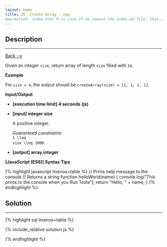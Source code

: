 ```yaml
---
layout: home
title: 35. Create Array - cpp
#permalink: index.html # in case of we remove the index.md file, this doc will be the index page
---
```


<div class="row">
<div class="columnStmt" markdown="1">

## Description

---

[Back --> ](../README.md)

Given an integer <code>size</code>, return array of length <code>size</code> filled with <code>1</code>s.

**Example**

For <code>size = 4</code>, the output should be
<code>createArray(size) = [1, 1, 1, 1]</code>.

**Input/Output**

- **[execution time limit] 4 seconds (js)**

- **[input] integer size**

  A positive integer.

  _Guaranteed constraints:_<br>
  <code type='math/tex'>1 \leq size \leq 1000</code>.

- **[output] array.integer**

**[JavaScript (ES6)] Syntax Tips**

{% highlight javascript linenos=table %}
// Prints help message to the console
// Returns a string
function helloWorld(name) {
console.log("This prints to the console when you Run Tests");
return "Hello, " + name;
}
{% endhighlight %}

</div>
<div class="columnSol" markdown="1">

## Solution

---

{% highlight sql linenos=table %}

{% include_relative solution.js %}

{% endhighlight %}

</div>
</div>
